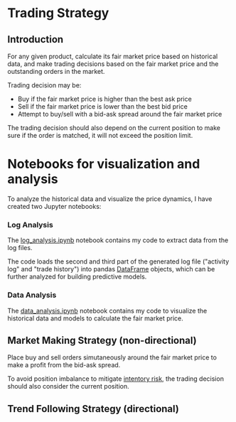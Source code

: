 # Trading Strategy

## Introduction
For any given product, calculate its fair market price based on historical data, and make trading decisions based on the fair market price and the outstanding orders in the market.

Trading decision may be:
- Buy if the fair market price is higher than the best ask price
- Sell if the fair market price is lower than the best bid price
- Attempt to buy/sell with a bid-ask spread around the fair market price

The trading decision should also depend on the current position to make sure if the order is matched, it will not exceed the position limit.

# Notebooks for visualization and analysis
To analyze the historical data and visualize the price dynamics, I have created two Jupyter notebooks:

### Log Analysis
The [log_analysis.ipynb](log_analysis.ipynb) notebook contains my code to extract data from the log files.

The code loads the second and third part of the generated log file ("activity log" and "trade history") into pandas [DataFrame](https://pandas.pydata.org/pandas-docs/stable/reference/api/pandas.DataFrame.html) objects, which can be further analyzed for building predictive models.

### Data Analysis
The [data_analysis.ipynb](data_analysis.ipynb) notebook contains my code to visualize the historical data and models to calculate the fair market price.

## Market Making Strategy (non-directional)

Place buy and sell orders simutaneously around the fair market price to make a profit from the bid-ask spread.

To avoid position imbalance to mitigate [intentory risk](https://hummingbot.org/academy-content/what-is-inventory-risk/), the trading decision should also consider the current position.


## Trend Following Strategy (directional)